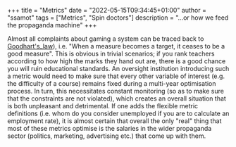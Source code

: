 +++
title = "Metrics"
date = "2022-05-15T09:34:45+01:00"
author = "ssamot"
tags = ["Metrics", "Spin doctors"]
description = "...or how we feed the propaganda machine"
+++

Almost all complaints about gaming a system can be traced back to [Goodhart's_law](https://en.wikipedia.org/wiki/Goodhart's_law)), i.e. "When a measure becomes a target, it ceases to be a good measure". This is obvious in trivial scenarios; if you rank teachers according to how high the marks they hand out are, there is a good chance you will ruin educational standards. An oversight institution introducing such a metric would need to make sure that every other variable of interest (e.g. the difficulty of a course) remains fixed during a multi-year optimisation process. In turn, this necessitates constant monitoring (so as to make sure that the constraints are not violated), which creates an overall situation that is both unpleasant and detrimental. If one adds the flexible metric definitions (i.e. whom do you consider unemployed if you are to calculate an employment rate), it is almost certain that overall the only "real" thing that most of these metrics optimise is the salaries in the wider propaganda sector (politics, marketing, advertising etc.) that come up with them.
